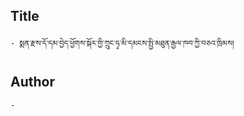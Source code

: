 ## Title
	- སྨན་རྫས་དོ་དམ་བྱེད་ཕྱོགས་སྐོར་གྱི་ཀྲུང་ཧྭ་མི་དམངས་སྤྱི་མཐུན་རྒྱལ་ཁབ་ཀྱི་བཅའ་ཁྲིམས།

## Author
	- 

